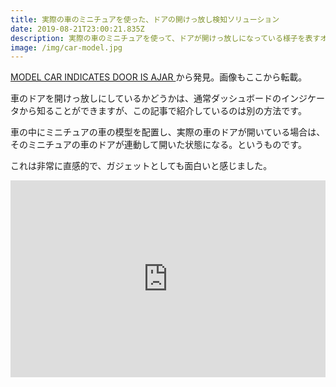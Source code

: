 ```yaml
---
title: 実際の車のミニチュアを使った、ドアの開けっ放し検知ソリューション
date: 2019-08-21T23:00:21.835Z
description: 実際の車のミニチュアを使って、ドアが開けっ放しになっている様子を表すオブジェの作例を紹介します。
image: /img/car-model.jpg
---
```

[MODEL CAR INDICATES DOOR IS AJAR](https://hackaday.com/2019/03/09/model-car-indicates-door-is-ajar/)から発見。画像もここから転載。

車のドアを開けっ放しにしているかどうかは、通常ダッシュボードのインジケータから知ることができますが、この記事で紹介しているのは別の方法です。

車の中にミニチュアの車の模型を配置し、実際の車のドアが開いている場合は、そのミニチュアの車のドアが連動して開いた状態になる。というものです。

これは非常に直感的で、ガジェットとしても面白いと感じました。

<iframe width="100%" height="315" src="https://www.youtube.com/embed/L7fMLqAD3MQ" frameborder="0" allow="accelerometer; autoplay; encrypted-media; gyroscope; picture-in-picture" allowfullscreen></iframe>
